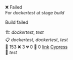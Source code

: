 ❌ Failed  
For _dockertest_ at stage _build_ 


Build failed

🏗️ _dockertest_, _test_  
📋 _dockertest_, _dockertest_, _test_  
🧪 153 ❌ 3 💔 0 🙈 0 [link](http://localhost/tests) [Cypress](https://cypress.io)  
🚀 _test_  
